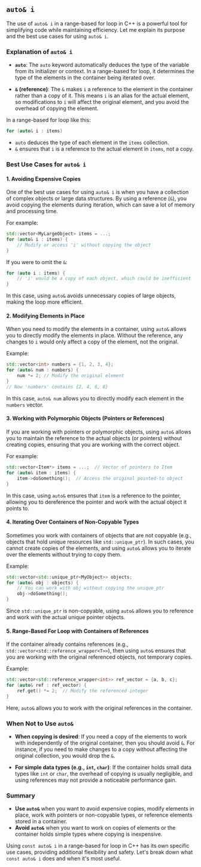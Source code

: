 ## `auto& i`

The use of `auto& i` in a range-based for loop in C++ is a powerful tool for simplifying code while maintaining efficiency. Let me explain its purpose and the best use cases for using `auto& i`.

### Explanation of `auto& i`

- **`auto`**: The `auto` keyword automatically deduces the type of the variable from its initializer or context. In a range-based for loop, it determines the type of the elements in the container being iterated over.
  
- **`&` (reference)**: The `&` makes `i` a reference to the element in the container rather than a copy of it. This means `i` is an alias for the actual element, so modifications to `i` will affect the original element, and you avoid the overhead of copying the element.

In a range-based for loop like this:
```cpp
for (auto& i : items)
```
- `auto` deduces the type of each element in the `items` collection.
- `&` ensures that `i` is a reference to the actual element in `items`, not a copy.

### Best Use Cases for `auto& i`

#### 1. **Avoiding Expensive Copies**

One of the best use cases for using `auto& i` is when you have a collection of complex objects or large data structures. By using a reference (`&`), you avoid copying the elements during iteration, which can save a lot of memory and processing time.

For example:
```cpp
std::vector<MyLargeObject> items = ...;
for (auto& i : items) {
    // Modify or access 'i' without copying the object
}
```
If you were to omit the `&`:
```cpp
for (auto i : items) {
    // 'i' would be a copy of each object, which could be inefficient
}
```
In this case, using `auto&` avoids unnecessary copies of large objects, making the loop more efficient.

#### 2. **Modifying Elements in Place**

When you need to modify the elements in a container, using `auto&` allows you to directly modify the elements in place. Without the reference, any changes to `i` would only affect a copy of the element, not the original.

Example:
```cpp
std::vector<int> numbers = {1, 2, 3, 4};
for (auto& num : numbers) {
    num *= 2; // Modify the original element
}
// Now 'numbers' contains {2, 4, 6, 8}
```
In this case, `auto& num` allows you to directly modify each element in the `numbers` vector.

#### 3. **Working with Polymorphic Objects (Pointers or References)**

If you are working with pointers or polymorphic objects, using `auto&` allows you to maintain the reference to the actual objects (or pointers) without creating copies, ensuring that you are working with the correct object.

For example:
```cpp
std::vector<Item*> items = ...;  // Vector of pointers to Item
for (auto& item : items) {
    item->doSomething();  // Access the original pointed-to object
}
```
In this case, using `auto&` ensures that `item` is a reference to the pointer, allowing you to dereference the pointer and work with the actual object it points to.

#### 4. **Iterating Over Containers of Non-Copyable Types**

Sometimes you work with containers of objects that are not copyable (e.g., objects that hold unique resources like `std::unique_ptr`). In such cases, you cannot create copies of the elements, and using `auto&` allows you to iterate over the elements without trying to copy them.

Example:
```cpp
std::vector<std::unique_ptr<MyObject>> objects;
for (auto& obj : objects) {
    // You can work with obj without copying the unique_ptr
    obj->doSomething();
}
```
Since `std::unique_ptr` is non-copyable, using `auto&` allows you to reference and work with the actual unique pointer objects.

#### 5. **Range-Based For Loop with Containers of References**

If the container already contains references (e.g., `std::vector<std::reference_wrapper<T>>`), then using `auto&` ensures that you are working with the original referenced objects, not temporary copies.

Example:
```cpp
std::vector<std::reference_wrapper<int>> ref_vector = {a, b, c};
for (auto& ref : ref_vector) {
    ref.get() *= 2;  // Modify the referenced integer
}
```
Here, `auto&` allows you to work with the original references in the container.

### When Not to Use `auto&`
- **When copying is desired**: If you need a copy of the elements to work with independently of the original container, then you should avoid `&`. For instance, if you need to make changes to a copy without affecting the original collection, you would drop the `&`.
  
- **For simple data types (e.g., `int`, `char`)**: If the container holds small data types like `int` or `char`, the overhead of copying is usually negligible, and using references may not provide a noticeable performance gain.

### Summary
- **Use `auto&`** when you want to avoid expensive copies, modify elements in place, work with pointers or non-copyable types, or reference elements stored in a container.
- **Avoid `auto&`** when you want to work on copies of elements or the container holds simple types where copying is inexpensive.

Using `const auto& i` in a range-based for loop in C++ has its own specific use cases, providing additional flexibility and safety. Let's break down what `const auto& i` does and when it's most useful.